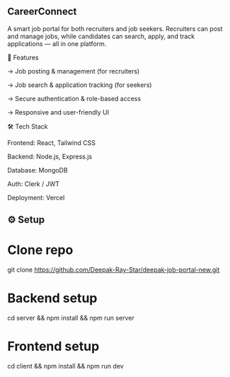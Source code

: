 ## CareerConnect

A smart job portal for both recruiters and job seekers. Recruiters can post and manage jobs, while candidates can search, apply, and track applications — all in one platform.

🚀 Features

-> Job posting & management (for recruiters)

-> Job search & application tracking (for seekers)

-> Secure authentication & role-based access

-> Responsive and user-friendly UI

🛠️ Tech Stack

Frontend: React, Tailwind CSS

Backend: Node.js, Express.js

Database: MongoDB

Auth: Clerk / JWT

Deployment: Vercel 

 ## ⚙️ Setup

 # Clone repo
git clone https://github.com/Deepak-Ray-Star/deepak-job-portal-new.git

# Backend setup
cd server && npm install && npm run server

# Frontend setup
cd client && npm install && npm run dev
